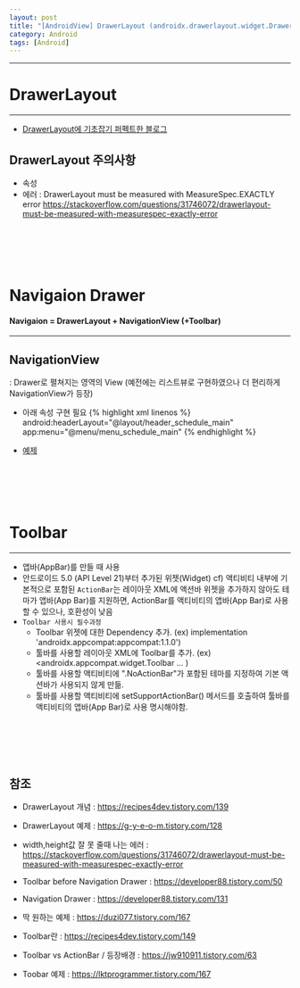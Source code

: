 ```yaml
---
layout: post
title: "[AndroidView] DrawerLayout (androidx.drawerlayout.widget.DrawerLayout)"
category: Android
tags: [Android]
---
```

------------
  
  
  
# DrawerLayout
------------
- [DrawerLayout에 기초잡기 퍼펙트한 블로그](https://recipes4dev.tistory.com/139)
  
## DrawerLayout 주의사항
- 속성
- 에러 : DrawerLayout must be measured with MeasureSpec.EXACTLY error <https://stackoverflow.com/questions/31746072/drawerlayout-must-be-measured-with-measurespec-exactly-error>
  
  
<br/><br/><br/><br/>
# Navigaion Drawer 
#### Navigaion = DrawerLayout + NavigationView (+Toolbar)
------------
## NavigationView
 : Drawer로 펼쳐지는 영역의 View (예전에는 리스트뷰로 구현하였으나 더 편리하게 NavigationView가 등장)  
 - 아래 속성 구현 필요
 {% highlight xml linenos %}
 android:headerLayout="@layout/header_schedule_main"
 app:menu="@menu/menu_schedule_main"
 {% endhighlight %}

 - [예제](https://developer88.tistory.com/131)
  
<br/><br/><br/><br/>
# Toolbar
------------
- 앱바(AppBar)를 만들 때 사용
- 안드로이드 5.0 (API Level 21)부터 추가된 위젯(Widget) 
  cf) 액티비티 내부에 기본적으로 포함된 `ActionBar`는 레이아웃 XML에 액션바 위젯을 추가하지 않아도 테마가 앱바(App Bar)를 지원하면, ActionBar를 액티비티의 앱바(App Bar)로 사용할 수 있으나, 호환성이 낮음<br/>
- `Toolbar 사용시 필수과정`
  * Toolbar 위젯에 대한 Dependency 추가. (ex) implementation 'androidx.appcompat:appcompat:1.1.0')
  * 툴바를 사용할 레이아웃 XML에 Toolbar를 추가. (ex) <androidx.appcompat.widget.Toolbar ... )
  * 툴바를 사용할 액티비티에 ".NoActionBar"가 포함된 테마를 지정하여 기본 액션바가 사용되지 않게 만듦.
  * 툴바를 사용할 액티비티에 setSupportActionBar() 메서드를 호출하여 툴바를 액티비티의 앱바(App Bar)로 사용 명시해야함.

  
  
  
  

<br/><br/><br/><br/>
## 참조
* DrawerLayout 개념 : <https://recipes4dev.tistory.com/139>
* DrawerLayout 예제 : <https://g-y-e-o-m.tistory.com/128>
* width,height값 잘 못 줄때 나는 에러 : <https://stackoverflow.com/questions/31746072/drawerlayout-must-be-measured-with-measurespec-exactly-error>

* Toolbar before Navigation Drawer : <https://developer88.tistory.com/50>
* Navigation Drawer : <https://developer88.tistory.com/131>
* 딱 원하는 예제 : <https://duzi077.tistory.com/167>

* Toolbar란 : <https://recipes4dev.tistory.com/149>
* Toolbar vs ActionBar / 등장배경 : <https://jw910911.tistory.com/63>
* Toobar 예제 : <https://lktprogrammer.tistory.com/167>
